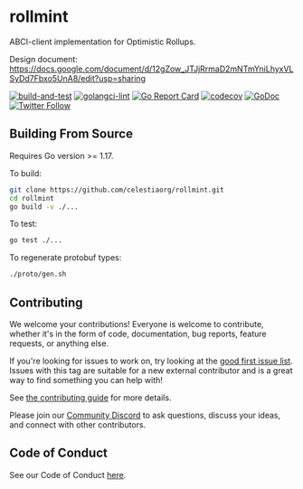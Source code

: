 # rollmint

ABCI-client implementation for Optimistic Rollups.

Design document: <https://docs.google.com/document/d/12gZow_JTJjRrmaD2mNTmYniLhyxVLSyDd7Fbxo5UnA8/edit?usp=sharing>

[![build-and-test](https://github.com/celestiaorg/rollmint/actions/workflows/test.yml/badge.svg)](https://github.com/celestiaorg/rollmint/actions/workflows/test.yml)
[![golangci-lint](https://github.com/celestiaorg/rollmint/actions/workflows/lint.yml/badge.svg)](https://github.com/celestiaorg/rollmint/actions/workflows/lint.yml)
[![Go Report Card](https://goreportcard.com/badge/github.com/celestiaorg/rollmint)](https://goreportcard.com/report/github.com/celestiaorg/rollmint)
[![codecov](https://codecov.io/gh/celestiaorg/rollmint/branch/main/graph/badge.svg?token=CWGA4RLDS9)](https://codecov.io/gh/celestiaorg/rollmint)
[![GoDoc](https://godoc.org/github.com/celestiaorg/rollmint?status.svg)](https://godoc.org/github.com/celestiaorg/rollmint)
[![Twitter Follow](https://img.shields.io/twitter/follow/CelestiaOrg?style=social)](https://twitter.com/CelestiaOrg)

## Building From Source

Requires Go version >= 1.17.

To build:

```sh
git clone https://github.com/celestiaorg/rollmint.git
cd rollmint
go build -v ./...
```

To test:

```sh
go test ./...
```

To regenerate protobuf types:

```sh
./proto/gen.sh
```

## Contributing

We welcome your contributions! Everyone is welcome to contribute, whether it's in the form of code,
documentation, bug reports, feature requests, or anything else.

If you're looking for issues to work on, try looking at the [good first issue list](https://github.com/celestiaorg/rollmint/issues?q=is%3Aissue+is%3Aopen+label%3A%22good+first+issue%22). Issues with this tag are suitable for a new external contributor and is a great way to find something you can help with!

See [the contributing guide](./CONTRIBUTING.md) for more details.

Please join our [Community Discord](https://discord.com/invite/YsnTPcSfWQ) to ask questions, discuss your ideas, and connect with other contributors.

## Code of Conduct

See our Code of Conduct [here](https://docs.celestia.org/community/coc).
